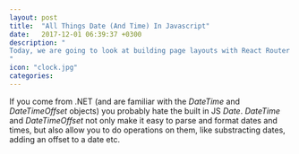 ```yaml
---
layout: post
title:  "All Things Date (And Time) In Javascript"
date:   2017-12-01 06:39:37 +0300
description: "
Today, we are going to look at building page layouts with React Router 4. If you’ve switched to it, you would find that a lot of the code you used with Router 3 doesn’t really work, and a lot of the answers on Stack Overflow refer to older version. A webpage usually has common elements such as the top bar where the user can log in/out, the footer etc. Since the DRY (don't repeat yourself) principle tells us not to duplicate code, you obviously don't want to copy paste the common parts of the layout in every page of your website you are building.
"
icon: "clock.jpg"
categories:
---
```

If you come from .NET (and are familiar with the *DateTime* and *DateTimeOffset* objects) you probably hate the built in JS *Date*. *DateTime* and *DateTimeOffset* not only make it easy to parse and format dates and times, but also allow you to do operations on them, like substracting dates, adding an offset to a date etc.

